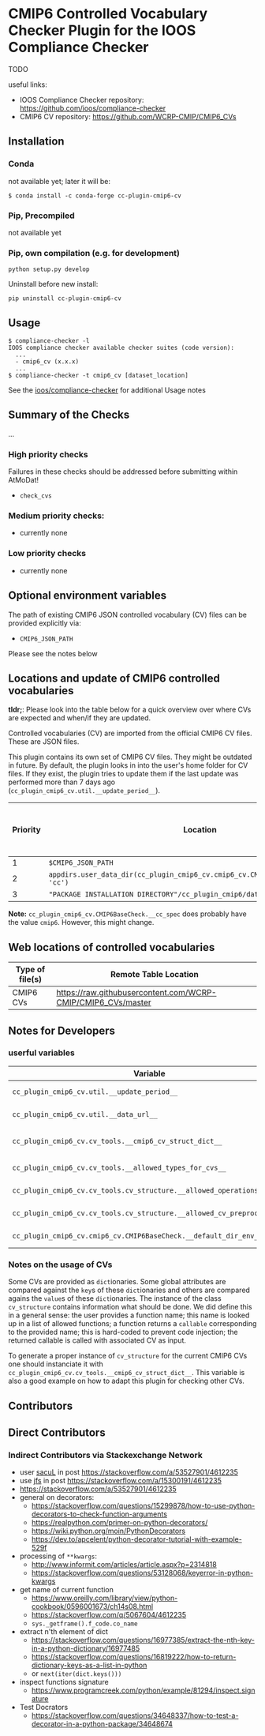 # CMIP6 Controlled Vocabulary Checker Plugin for the IOOS Compliance Checker

TODO

useful links:

* IOOS Compliance Checker repository: https://github.com/ioos/compliance-checker
* CMIP6 CV repository: https://github.com/WCRP-CMIP/CMIP6_CVs


## Installation

### Conda

not available yet; later it will be:

```shell
$ conda install -c conda-forge cc-plugin-cmip6-cv
```

### Pip, Precompiled

not available yet


### Pip, own compilation (e.g. for development)

```shell
python setup.py develop
```

Uninstall before new install:

```shell
pip uninstall cc-plugin-cmip6-cv
```



## Usage

```shell
$ compliance-checker -l
IOOS compliance checker available checker suites (code version):
  ...
  - cmip6_cv (x.x.x)
  ...
$ compliance-checker -t cmip6_cv [dataset_location]
```

See the [ioos/compliance-checker](https://github.com/ioos/compliance-checker) for additional Usage notes


## Summary of the Checks

...

### High priority checks
Failures in these checks should be addressed before submitting within AtMoDat!

- `check_cvs`


### Medium priority checks:

- currently none


### Low priority checks

- currently none


## Optional environment variables

The path of existing CMIP6 JSON controlled vocabulary (CV) files can be provided explicitly via:

* `CMIP6_JSON_PATH`

Please see the notes below


## Locations and update of CMIP6 controlled vocabularies

**tldr;**: Please look into the table below for a quick overview over where CVs are expected and when/if they are updated.

Controlled vocabularies (CV) are imported from the official CMIP6 CV files. These are JSON files.

This plugin contains its own set of CMIP6 CV files. They might be outdated in future. By default, the plugin looks in into the user's home folder for CV files. If they exist, the plugin tries to update them if the last update was performed more than 7 days ago (`cc_plugin_cmip6_cv.util.__update_period__`).

Priority | Location | Download new version (if possible)
---------|----------|-----------------------------------
1        | `$CMIP6_JSON_PATH` | no
2        | `appdirs.user_data_dir(cc_plugin_cmip6_cv.cmip6_cv.CMIP6BaseCheck.__cc_spec, 'cc')` | yes
3        | `"PACKAGE INSTALLATION DIRECTORY"/cc_plugin_cmip6/data` | no

**Note:** `cc_plugin_cmip6_cv.CMIP6BaseCheck.__cc_spec` does probably have the value `cmip6`. However, this might change.


## Web locations of controlled vocabularies

Type of file(s) | Remote Table Location
-------------------- | ---------------------
CMIP6 CVs | https://raw.githubusercontent.com/WCRP-CMIP/CMIP6_CVs/master


## Notes for Developers

### userful variables

Variable | Default | Description
---------|---------|------------
`cc_plugin_cmip6_cv.util.__update_period__` | 7 days | time period during which no updates of the CVs are performed
`cc_plugin_cmip6_cv.util.__data_url__` | *too long* | download location for CMIP6 CV json files
`cc_plugin_cmip6_cv.cv_tools.__cmip6_cv_struct_dict__` | *too long* | description of how to process the CVs (see `cc_plugin_cmip6_cv.cmip6_cv.CMIP6BaseCheck` for usage example); **this is a core element**
`cc_plugin_cmip6_cv.cv_tools.__allowed_types_for_cvs__` | *too long* | CVs are allowed to be of these types
`cc_plugin_cmip6_cv.cv_tools.cv_structure.__allowed_operations__` | *too long* | implemented/allowed operations to compare global attributes against CVs
`cc_plugin_cmip6_cv.cv_tools.cv_structure.__allowed_cv_preproc_funs__` | *too long* | list of allowed functions for preprocessing of CVs (see further below for details)
`cc_plugin_cmip6_cv.cmip6_cv.CMIP6BaseCheck.__default_dir_env_vars__` | *too long* | holds names of environment that might be checked for user input

### Notes on the usage of CVs

Some CVs are provided as `dict`ionaries. Some global attributes are compared against the `key`s of these `dict`ionaries and others are compared agains the `value`s of these `dict`ionaries. The instance of the class `cv_structure` contains information what should be done. We did define this in a general sense: the user provides a function name; this name is looked up in a list of allowed functions; a function returns a `callable` corresponding to the provided name; this is hard-coded to prevent code injection; the returned callable is called with associated CV as input.

To generate a proper instance of `cv_structure` for the current CMIP6 CVs one should instanciate it with `cc_plugin_cmip6_cv.cv_tools.__cmip6_cv_struct_dict__`. This variable is also a good example on how to adapt this plugin for checking other CVs.


## Contributors

## Direct Contributors

### Indirect Contributors via Stackexchange Network

* user [sacuL](https://stackoverflow.com/users/6671176/sacul) in post https://stackoverflow.com/a/53527901/4612235
* use [jfs](https://stackoverflow.com/users/4279/jfs) in post https://stackoverflow.com/a/15300191/4612235
* https://stackoverflow.com/a/53527901/4612235
* general on decorators:
   * https://stackoverflow.com/questions/15299878/how-to-use-python-decorators-to-check-function-arguments
   * https://realpython.com/primer-on-python-decorators/
   * https://wiki.python.org/moin/PythonDecorators
   * https://dev.to/apcelent/python-decorator-tutorial-with-example-529f
* processing of `**kwargs`:
   * http://www.informit.com/articles/article.aspx?p=2314818
   * https://stackoverflow.com/questions/53128068/keyerror-in-python-kwargs
* get name of current function
   * https://www.oreilly.com/library/view/python-cookbook/0596001673/ch14s08.html
   * https://stackoverflow.com/q/5067604/4612235
   * `sys._getframe().f_code.co_name`
* extract n'th element of dict
   * https://stackoverflow.com/questions/16977385/extract-the-nth-key-in-a-python-dictionary/16977485
   * https://stackoverflow.com/questions/16819222/how-to-return-dictionary-keys-as-a-list-in-python
   * or `next(iter(dict.keys()))`
* inspect functions signature
   * https://www.programcreek.com/python/example/81294/inspect.signature
* Test Docrators
   * https://stackoverflow.com/questions/34648337/how-to-test-a-decorator-in-a-python-package/34648674




